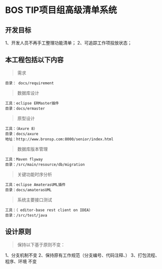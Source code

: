 # BOS TIP项目组高级清单系统

## 开发目标

1、开发人员不再手工整理功能清单；
2、可追踪工作项投放状态；

## 本工程包括以下内容

>需求

	目录： docs/requirement

>数据库设计

	工具：eclipse ERMaster插件
	目录：docs/ermaster

>原型设计

	工具：（Axure 8）  
	目录：docs/axure
	地址：http://www.bronsp.com:8000/senior/index.html

>数据库版本管理

	工具：Maven flyway
	目录：/src/main/resource/db/migration

>关键功能时序分析

	工具：eclipse AmaterasUML插件
	目录：docs/amaterasUML

>系统主要接口测试

	工具：（ editor-base rest client on IDEA）
	目录：/src/test/java

## 设计原则

>保持以下基于原则不变：

1、分支机制不变
2、保持原有工作规范（分支编号、代码注释、）
3、打包流程、程序、环境 不变
